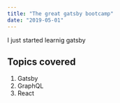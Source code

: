```yaml
---
title: "The great gatsby bootcamp"
date: "2019-05-01"
---
```



I just started learnig gatsby

## Topics covered
1. Gatsby
2. GraphQL
3. React
